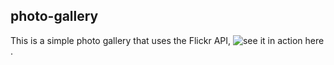 ## photo-gallery
This is a simple photo gallery that uses the Flickr API, ![see it in action here](http://erabug.github.io/photo-gallery/).
